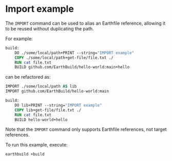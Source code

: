# Import example

The `IMPORT` command can be used to alias an Earthfile reference, allowing it to be reused without duplicating the path.

For example:

```Dockerfile
build:
    DO ./some/local/path+PRINT --string="IMPORT example"
    COPY ./some/local/path+get-file/file.txt ./
    RUN cat file.txt
    BUILD github.com/EarthBuild/hello-world:main+hello
```

can be refactored as:

```Dockerfile
IMPORT ./some/local/path AS lib
IMPORT github.com/EarthBuild/hello-world:main

build:
    DO lib+PRINT --string="IMPORT example"
    COPY lib+get-file/file.txt ./
    RUN cat file.txt
    BUILD hello-world+hello
```

Note that the `IMPORT` command only supports Earthfile references, not target references.

To run this example, execute:

```bash
earthbuild +build
```
